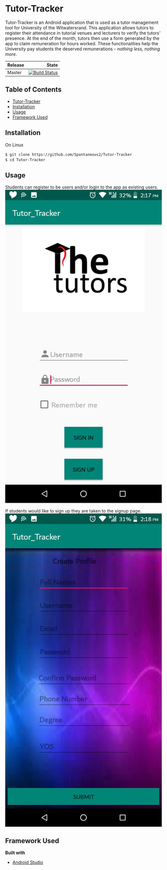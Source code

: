 # Tutor-Tracker

Tutor-Tracker is an Android application that is used as a tutor management tool for University of the Witwatersrand. This application allows tutors to register their attendance in tutorial venues and lecturers to verify the tutors' presence. At the end of the month, tutors then use a form generated by the app to claim remuneration for hours worked. These functionalities help the University pay students the deserved remunerations - *nothing less, nothing more*.

|Release|State         |
|-------|-------------:|
|Master |[![Build Status](https://travis-ci.org/software-chasers/Tutor_Tracker.svg?branch=master)](https://travis-ci.org/software-chasers/Tutor_Tracker)|


## Table of Contents
* [Tutor-Tracker](https://github.com/software-chasers/tutor_tracker#tutor-tracker)
* [Installation](https://github.com/software-chasers/tutor_tracker#installation)
* [Usage](https://github.com/software-chasers/tutor_tracker#usage)
* [Framework Used](https://github.com/software-chasers/tutor_tracker#framework-used)

## Installation
On Linux
```bash
$ git clone https://github.com/Spontaneous2/Tutor-Tracker
$ cd Tutor-Tracker
```
## Usage
Students can register to be users and/or login to the app as existing users.
![Login Page](https://github.com/KhanyileBN/dummy-repo/blob/master/tutor-land.jpg)

If students would like to sign up they are taken to the signup page.
![Sign Up Page](https://github.com/KhanyileBN/dummy-repo/blob/master/tutor-reg.jpg)

## Framework Used
<b>Built with</b> 
- [Android Studio](https://developer.android.com/studio)
